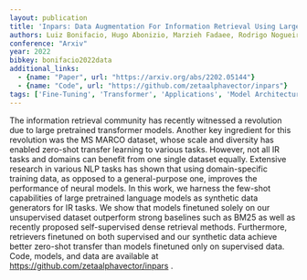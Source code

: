 ```yaml
---
layout: publication
title: 'Inpars: Data Augmentation For Information Retrieval Using Large Language Models'
authors: Luiz Bonifacio, Hugo Abonizio, Marzieh Fadaee, Rodrigo Nogueira
conference: "Arxiv"
year: 2022
bibkey: bonifacio2022data
additional_links:
  - {name: "Paper", url: "https://arxiv.org/abs/2202.05144"}
  - {name: "Code", url: "https://github.com/zetaalphavector/inpars"}
tags: ['Fine-Tuning', 'Transformer', 'Applications', 'Model Architecture', 'Reinforcement Learning', 'Training Techniques', 'Has Code', 'Pretraining Methods', 'Few-Shot']
---
```

The information retrieval community has recently witnessed a revolution due
to large pretrained transformer models. Another key ingredient for this
revolution was the MS MARCO dataset, whose scale and diversity has enabled
zero-shot transfer learning to various tasks. However, not all IR tasks and
domains can benefit from one single dataset equally. Extensive research in
various NLP tasks has shown that using domain-specific training data, as
opposed to a general-purpose one, improves the performance of neural models. In
this work, we harness the few-shot capabilities of large pretrained language
models as synthetic data generators for IR tasks. We show that models finetuned
solely on our unsupervised dataset outperform strong baselines such as BM25 as
well as recently proposed self-supervised dense retrieval methods. Furthermore,
retrievers finetuned on both supervised and our synthetic data achieve better
zero-shot transfer than models finetuned only on supervised data. Code, models,
and data are available at https://github.com/zetaalphavector/inpars .
